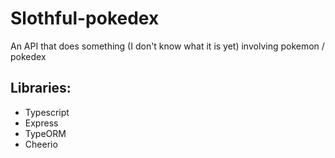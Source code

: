 # Slothful-pokedex
An API that does something (I don't know what it is yet) involving pokemon / pokedex

## Libraries:
- Typescript
- Express
- TypeORM
- Cheerio

